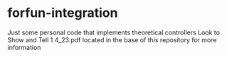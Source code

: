 # forfun-integration
Just some personal code that implements theoretical controllers
Look to Show and Tell 1 4_23.pdf located in the base of this repository for more information
